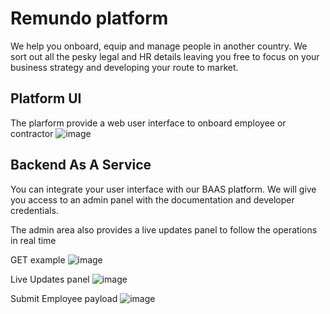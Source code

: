 # Remundo platform

We help you onboard, equip and manage people in another country. We sort out all the pesky legal and HR details leaving you free to focus on your business strategy and developing your route to market.

## Platform UI

The plarform provide a web user interface to onboard employee or contractor
![image](https://github.com/user-attachments/assets/23946cfa-b24f-431a-87a8-2a976703b4f3)

## Backend As A Service

You can integrate your user interface with our BAAS platform. We will give you access to an admin panel with the documentation and developer credentials. 

The admin area also provides a live updates panel to follow the operations in real time

GET example
![image](https://github.com/user-attachments/assets/8e423df1-e55d-410e-bfda-ddf8bfd14248)

Live Updates panel
![image](https://github.com/user-attachments/assets/02dbfa41-42ad-4e2b-95e3-7708345501f3)

Submit Employee payload
![image](https://github.com/user-attachments/assets/193595af-0f02-4478-91d3-f917fff6fce9)
